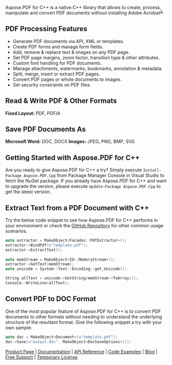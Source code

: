 Aspose.PDF for C++ is a native C++ library that allows to create, process, manipulate and convert PDF documents without installing Adobe Acrobat®.

## PDF Processing Features
- Generate PDF documents via API, XML or templates.
- Create PDF forms and manage form fields.
- Add, remove & replace text & images on any PDF page.
- Set PDF page margins, zoom factor, transition type & other attributes.
- Custom font handling for PDF documents.
- Manage attachments, watermarks, bookmarks, annotation & metadata.
- Split, merge, insert or extract PDF pages.
- Convert PDF pages or whole documents to images.
- Set security constraints on PDF files.

## Read & Write PDF & Other Formats
**Fixed Layout:** PDF, PDF/A

## Save PDF Documents As
**Microsoft Word:** DOC, DOCX
**Images:** JPEG, PNG, BMP, SVG

## Getting Started with Aspose.PDF for C++
Are you ready to give Aspose.PDF for C++ a try? Simply execute `Install-Package Aspose.PDF.Cpp` from Package Manager Console in Visual Studio to fetch the NuGet package. If you already have Aspose.PDF for C++ and want to upgrade the version, please execute `Update-Package Aspose.PDF.Cpp` to get the latest version.

## Extract Text from a PDF Document with C++
Try the below code snippet to see how Aspose.PDF for C++ performs in your environment or check the [GitHub Repository](https://github.com/aspose-pdf/Aspose.Pdf-for-C) for other common usage scenarios. 

```c++
auto extractor = MakeObject<Facades::PdfExtractor>();	
extractor->BindPdf(u"template.pdf");
extractor->ExtractText();
	
auto memStream = MakeObject<IO::MemoryStream>();
extractor->GetText(memStream);
auto unicode = System::Text::Encoding::get_Unicode();

String allText = unicode->GetString(memStream->ToArray());	
Console::WriteLine(allText);
```

## Convert PDF to DOC Format
One of the most popular feature of Aspose.PDF for C++ is to convert PDF documents to other formats without needing to understand the underlying structure of the resultant format. Give the following snippet a try with your own sample:
```c++
auto doc = MakeObject<Document>(u"template.pdf");
doc->Save(u"output.doc", MakeObject<DocSaveOptions>());
```
[Product Page](https://products.aspose.com/pdf/cpp) | [Documentation](https://docs.aspose.com/display/pdfcpp/Home) | [API Reference](https://apireference.aspose.com/cpp/pdf) | [Code Examples](https://github.com/aspose-pdf/Aspose.Pdf-for-C) | [Blog](https://blog.aspose.com/category/pdf/) | [Free Support](https://forum.aspose.com/c/pdf) |  [Temporary License](https://purchase.aspose.com/temporary-license)
